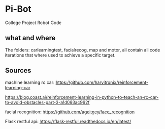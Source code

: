 # Pi-Bot
College Project Robot Code

## what and where
The folders: carlearningtest, facialrecog, map and motor, all contain all code iterations that where used to achieve a specific target.

## Sources
machine learning rc car:
https://github.com/harvitronix/reinforcement-learning-car

https://blog.coast.ai/reinforcement-learning-in-python-to-teach-an-rc-car-to-avoid-obstacles-part-3-a1d063ac962f

facial recognition:
https://github.com/ageitgey/face_recognition

Flask restful api:
https://flask-restful.readthedocs.io/en/latest/


